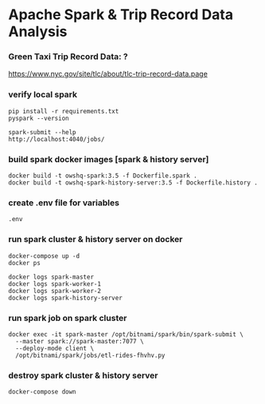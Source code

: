 # Apache Spark & Trip Record Data Analysis

### Green Taxi Trip Record Data: ?

https://www.nyc.gov/site/tlc/about/tlc-trip-record-data.page

### verify local spark
```shell
pip install -r requirements.txt
pyspark --version

spark-submit --help
http://localhost:4040/jobs/
```

### build spark docker images [spark & history server]
```shell
docker build -t owshq-spark:3.5 -f Dockerfile.spark . 
docker build -t owshq-spark-history-server:3.5 -f Dockerfile.history .
```

### create .env file for variables
```shell
.env 
```

### run spark cluster & history server on docker
```shell
docker-compose up -d
docker ps

docker logs spark-master
docker logs spark-worker-1
docker logs spark-worker-2
docker logs spark-history-server
```

### run spark job on spark cluster
```shell
docker exec -it spark-master /opt/bitnami/spark/bin/spark-submit \
  --master spark://spark-master:7077 \
  --deploy-mode client \
  /opt/bitnami/spark/jobs/etl-rides-fhvhv.py
```

### destroy spark cluster & history server
```shell
docker-compose down
```
